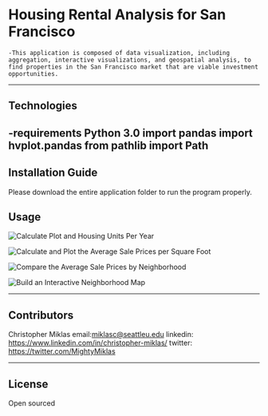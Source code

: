 # Housing Rental Analysis for San Francisco
	-This application is composed of data visualization, including aggregation, interactive visualizations, and geospatial analysis, to find properties in the San Francisco market that are viable investment opportunities.
---

## Technologies
-requirements
Python 3.0
import pandas
import hvplot.pandas
from pathlib import Path
---

## Installation Guide

Please download the entire application folder to run the program properly.


## Usage


![Calculate Plot and Housing Units Per Year](https://i.imgur.com/BOV6hOm.png)

![Calculate and Plot the Average Sale Prices per Square Foot](https://i.imgur.com/pfOsmdv.png)

![Compare the Average Sale Prices by Neighborhood](https://i.imgur.com/qfDPCiS.png)

![Build an Interactive Neighborhood Map](https://i.imgur.com/KgifPVW.png)


---

## Contributors

Christopher Miklas
email:miklasc@seattleu.edu
linkedin: https://www.linkedin.com/in/christopher-miklas/
twitter: https://twitter.com/MightyMiklas

---

## License

Open sourced
